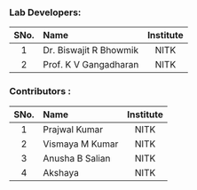 ### Lab Developers:

| SNo. | Name | Institute |
| :--: | :-- | :-------: |
|  1   | Dr. Biswajit R Bhowmik | NITK |
|  2   | Prof. K V Gangadharan | NITK |

### Contributors :

| SNo. | Name | Institute |
| :--: | :-- | :-------: |
|  1   | Prajwal Kumar | NITK |
|  2   | Vismaya M Kumar | NITK |
|  3   | Anusha B Salian | NITK |
|  4   | Akshaya | NITK |


